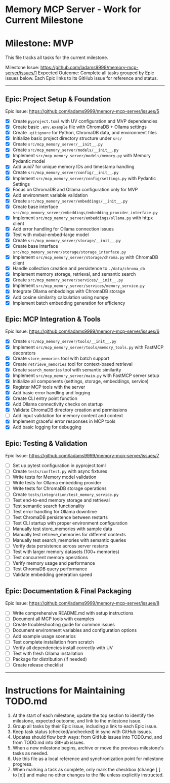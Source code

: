 # Memory MCP Server - Work for Current Milestone

# Milestone: MVP
This file tracks all tasks for the current milestone.

Milestone Issue: https://github.com/ladams9999/memory-mcp-server/issues/1
Expected Outcome: Complete all tasks grouped by Epic issues below. Each Epic links to its GitHub issue for reference and status.

---

## Epic: Project Setup & Foundation
Epic Issue: https://github.com/ladams9999/memory-mcp-server/issues/5

- [x] Create `pyproject.toml` with UV configuration and MVP dependencies
- [x] Create basic `.env.example` file with ChromaDB + Ollama settings
- [x] Create `.gitignore` for Python, ChromaDB data, and environment files
- [x] Initialize basic project directory structure under `src/`
- [x] Create `src/mcp_memory_server/__init__.py`
- [x] Create `src/mcp_memory_server/models/__init__.py`
- [x] Implement `src/mcp_memory_server/models/memory.py` with Memory Pydantic model
- [x] Add uuid7 for unique memory IDs and timestamp handling
- [x] Create `src/mcp_memory_server/config/__init__.py`
- [x] Implement `src/mcp_memory_server/config/settings.py` with Pydantic Settings
- [x] Focus on ChromaDB and Ollama configuration only for MVP
- [x] Add environment variable validation
- [x] Create `src/mcp_memory_server/embeddings/__init__.py`
- [x] Create base interface `src/mcp_memory_server/embeddings/embedding_provider_interface.py`
- [x] Implement `src/mcp_memory_server/embeddings/ollama.py` with httpx client
- [x] Add error handling for Ollama connection issues
- [x] Test with mxbai-embed-large model
- [x] Create `src/mcp_memory_server/storage/__init__.py`
- [x] Create base interface `src/mcp_memory_server/storage/storage_interface.py`
- [x] Implement `src/mcp_memory_server/storage/chroma.py` with ChromaDB client
- [x] Handle collection creation and persistence to `./data/chroma_db`
- [x] Implement memory storage, retrieval, and semantic search
- [x] Create `src/mcp_memory_server/services/__init__.py`
- [x] Implement `src/mcp_memory_server/services/memory_service.py`
- [x] Integrate Ollama embeddings with ChromaDB storage
- [x] Add cosine similarity calculation using numpy
- [x] Implement batch embedding generation for efficiency

## Epic: MCP Integration & Tools
Epic Issue: https://github.com/ladams9999/memory-mcp-server/issues/6

- [x] Create `src/mcp_memory_server/tools/__init__.py`
- [x] Implement `src/mcp_memory_server/tools/memory_tools.py` with FastMCP decorators
- [x] Create `store_memories` tool with batch support
- [x] Create `retrieve_memories` tool for context-based retrieval
 - [x] Create `search_memories` tool with semantic similarity
 - [x] Implement `src/mcp_memory_server/main.py` with FastMCP server setup
 - [x] Initialize all components (settings, storage, embeddings, service)
 - [x] Register MCP tools with the server
 - [x] Add basic error handling and logging
 - [x] Create CLI entry point function
 - [x] Add Ollama connectivity checks on startup
 - [x] Validate ChromaDB directory creation and permissions
 - [ ] Add input validation for memory content and context
 - [x] Implement graceful error responses in MCP tools
 - [x] Add basic logging for debugging
## Epic: Testing & Validation
Epic Issue: https://github.com/ladams9999/memory-mcp-server/issues/7

- [ ] Set up pytest configuration in pyproject.toml
- [ ] Create `tests/conftest.py` with async fixtures
- [ ] Write tests for Memory model validation
- [ ] Write tests for Ollama embedding provider
- [ ] Write tests for ChromaDB storage operations
- [ ] Create `tests/integration/test_memory_service.py`
- [ ] Test end-to-end memory storage and retrieval
- [ ] Test semantic search functionality
- [ ] Test error handling for Ollama downtime
- [ ] Test ChromaDB persistence between restarts
- [ ] Test CLI startup with proper environment configuration
- [ ] Manually test store_memories with sample data
- [ ] Manually test retrieve_memories for different contexts
- [ ] Manually test search_memories with semantic queries
- [ ] Verify data persistence across server restarts
- [ ] Test with larger memory datasets (100+ memories)
- [ ] Test concurrent memory operations
- [ ] Verify memory usage and performance
- [ ] Test ChromaDB query performance
- [ ] Validate embedding generation speed

## Epic: Documentation & Final Packaging
Epic Issue: https://github.com/ladams9999/memory-mcp-server/issues/8

- [ ] Write comprehensive README.md with setup instructions
- [ ] Document all MCP tools with examples
- [ ] Create troubleshooting guide for common issues
- [ ] Document environment variables and configuration options
- [ ] Add example usage scenarios
- [ ] Test complete installation from scratch
- [ ] Verify all dependencies install correctly with UV
- [ ] Test with fresh Ollama installation
- [ ] Package for distribution (if needed)
- [ ] Create release checklist

---

# Instructions for Maintaining TODO.md

1. At the start of each milestone, update the top section to identify the milestone, expected outcome, and link to the milestone issue.
2. Group all tasks by their Epic issue, including a link to each Epic issue.
3. Keep task status (checked/unchecked) in sync with GitHub issues.
4. Updates should flow both ways: from GitHub issues into TODO.md, and from TODO.md into GitHub issues.
5. When a new milestone begins, archive or move the previous milestone's tasks as needed.
6. Use this file as a local reference and synchronization point for milestone progress.
7. When marking a task as complete, only mark the checkbox (change [ ] to [x]) and make no other changes to the file unless explicitly instructed.
